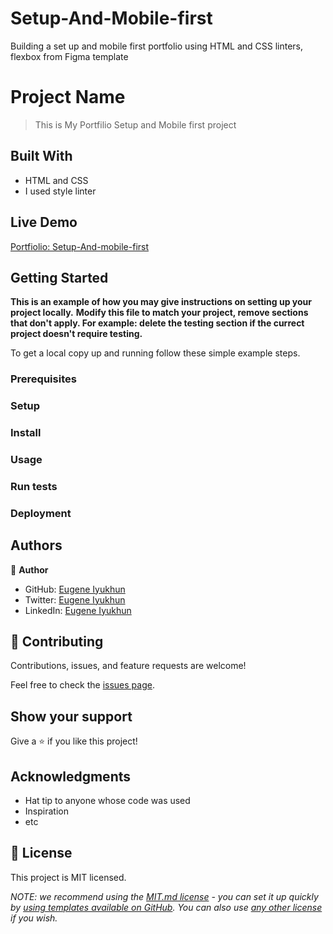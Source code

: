 # Setup-And-Mobile-first
Building a set up and mobile first portfolio using HTML and CSS linters, flexbox from Figma template 
# Project Name  

> This is My Portfilio Setup and Mobile first project


## Built With

- HTML and CSS
- I used style linter
 

## Live Demo
[Portfiolio: Setup-And-mobile-first](https://eugeneiyukhun.github.io/Setup-And-Mobile-first/)


## Getting Started

**This is an example of how you may give instructions on setting up your project locally.**
**Modify this file to match your project, remove sections that don't apply. For example: delete the testing section if the currect project doesn't require testing.**


To get a local copy up and running follow these simple example steps.

### Prerequisites

### Setup

### Install

### Usage

### Run tests

### Deployment



## Authors

👤 **Author**

- GitHub: [Eugene Iyukhun](https://github.com/Eugeneiyukhun)
- Twitter: [Eugene Iyukhun](https://twitter.com/EIyukhun)
- LinkedIn: [Eugene Iyukhun](https://linkedin.com/in/eugene-iyukhun)



## 🤝 Contributing

Contributions, issues, and feature requests are welcome!

Feel free to check the [issues page](../../issues/).

## Show your support

Give a ⭐️ if you like this project!

## Acknowledgments

- Hat tip to anyone whose code was used
- Inspiration
- etc

## 📝 License

This project is MIT licensed.

_NOTE: we recommend using the [MIT.md license](https://choosealicense.com/licenses/mit/) - you can set it up quickly by [using templates available on GitHub](https://docs.github.com/en/communities/setting-up-your-project-for-healthy-contributions/adding-a-license-to-a-repository). You can also use [any other license](https://choosealicense.com/licenses/) if you wish._